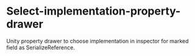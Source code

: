 # Select-implementation-property-drawer
Unity property drawer to choose implementation in inspector for marked field as SerializeReference.
